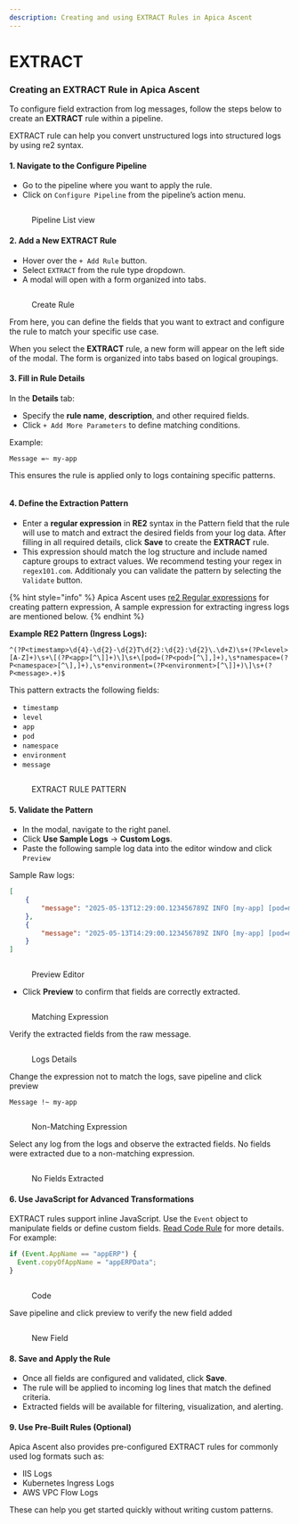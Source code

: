 ```yaml
---
description: Creating and using EXTRACT Rules in Apica Ascent
---
```


# EXTRACT

### Creating an EXTRACT Rule in Apica Ascent

To configure field extraction from log messages, follow the steps below to create an **EXTRACT** rule within a pipeline.

EXTRACT rule can help you convert unstructured logs into structured logs by using re2 syntax.

#### 1. Navigate to the Configure Pipeline

* Go to the pipeline where you want to apply the rule.
* Click on `Configure Pipeline` from the pipeline’s action menu.

<figure><img src="../../.gitbook/assets/Screenshot from 2025-05-21 17-48-48.png" alt=""><figcaption><p>Pipeline List view</p></figcaption></figure>

#### 2. Add a New EXTRACT Rule

* Hover over the `+ Add Rule` button.
* Select `EXTRACT` from the rule type dropdown.
* A modal will open with a form organized into tabs.

<figure><img src="../../.gitbook/assets/Screenshot from 2025-05-21 17-57-39.png" alt=""><figcaption><p>Create Rule</p></figcaption></figure>

From here, you can define the fields that you want to extract and configure the rule to match your specific use case.

When you select the **EXTRACT** rule, a new form will appear on the left side of the modal. The form is organized into tabs based on logical groupings.

#### 3. Fill in Rule Details

In the **Details** tab:

* Specify the **rule name**, **description**, and other required fields.
* Click `+ Add More Parameters` to define matching conditions.&#x20;

Example:

```
Message =~ my-app
```

This ensures the rule is applied only to logs containing specific patterns.

<figure><img src="../../.gitbook/assets/Screenshot from 2025-05-21 18-06-10.png" alt=""><figcaption></figcaption></figure>

#### 4. Define the Extraction Pattern

* Enter a **regular expression** in **RE2** syntax in the Pattern field that the rule will use to match and extract the desired fields from your log data. After filling in all required details, click **Save** to create the **EXTRACT** rule.
* This expression should match the log structure and include named capture groups to extract values. We recommend testing your regex in `regex101.com`. Additionaly you can validate the pattern by selecting the `Validate` button.

{% hint style="info" %}
Apica Ascent uses [re2 Regular expressions](https://github.com/google/re2/wiki/Syntax) for creating pattern expression, A sample expression for extracting ingress logs are mentioned below.&#x20;
{% endhint %}

**Example RE2 Pattern (Ingress Logs):**

```regex
^(?P<timestamp>\d{4}-\d{2}-\d{2}T\d{2}:\d{2}:\d{2}\.\d+Z)\s+(?P<level>[A-Z]+)\s+\[(?P<app>[^\]]+)\]\s+\[pod=(?P<pod>[^\],]+),\s*namespace=(?P<namespace>[^\],]+),\s*environment=(?P<environment>[^\]]+)\]\s+(?P<message>.+)$
```

This pattern extracts the following fields:

* `timestamp`
* `level`
* `app`
* `pod`
* `namespace`
* `environment`
* `message`

<figure><img src="../../.gitbook/assets/Screenshot from 2025-05-21 18-34-23.png" alt=""><figcaption><p>EXTRACT RULE PATTERN</p></figcaption></figure>

#### 5. Validate the Pattern

* In the modal, navigate to the right panel.
* Click **Use Sample Logs** → **Custom Logs**.
* Paste the following sample log data into the editor window and click `Preview`

Sample Raw logs:

```json
[
    {
        "message": "2025-05-13T12:29:00.123456789Z INFO [my-app] [pod=my-app-abcd-12345, namespace=default, environment=production] Request received for delete rule"
    },
    {
        "message": "2025-05-13T14:29:00.123456789Z INFO [my-app] [pod=my-app-abcd-12345, namespace=default, environment=development] Request received for get rule"
    }
]
```

<figure><img src="../../.gitbook/assets/Screenshot from 2025-05-21 18-29-59.png" alt=""><figcaption><p>Preview Editor</p></figcaption></figure>

* Click **Preview** to confirm that fields are correctly extracted.

<figure><img src="../../.gitbook/assets/Screenshot from 2025-05-22 12-24-42.png" alt=""><figcaption><p>Matching Expression</p></figcaption></figure>

Verify the extracted fields from the raw message.

<figure><img src="../../.gitbook/assets/Screenshot from 2025-05-21 19-01-41.png" alt=""><figcaption><p>Logs Details</p></figcaption></figure>

Change the expression not to match the logs, save pipeline and click preview

```
Message !~ my-app
```

<figure><img src="../../.gitbook/assets/Screenshot from 2025-05-22 12-24-42 (1).png" alt=""><figcaption><p>Non-Matching Expression</p></figcaption></figure>

Select any log from the logs and observe the extracted fields. No fields were extracted due to a non-matching expression.

<figure><img src="../../.gitbook/assets/Screenshot from 2025-05-22 12-52-41.png" alt=""><figcaption><p>No Fields Extracted</p></figcaption></figure>

#### 6. Use JavaScript for Advanced Transformations

EXTRACT rules support inline JavaScript. Use the `Event` object to manipulate fields or define custom fields. [Read Code Rule](code.md) for more details. For example:

```javascript
if (Event.AppName == "appERP") {
  Event.copyOfAppName = "appERPData";
}
```

<figure><img src="../../.gitbook/assets/Screenshot from 2025-05-21 19-15-09.png" alt=""><figcaption><p>Code</p></figcaption></figure>

Save pipeline and click preview to verify the new field added

<figure><img src="../../.gitbook/assets/Screenshot from 2025-05-21 19-18-07.png" alt=""><figcaption><p>New Field</p></figcaption></figure>

#### 8. Save and Apply the Rule

* Once all fields are configured and validated, click **Save**.
* The rule will be applied to incoming log lines that match the defined criteria.
* Extracted fields will be available for filtering, visualization, and alerting.

#### 9. Use Pre-Built Rules (Optional)

Apica Ascent also provides pre-configured EXTRACT rules for commonly used log formats such as:

* IIS Logs
* Kubernetes Ingress Logs
* AWS VPC Flow Logs

These can help you get started quickly without writing custom patterns.
